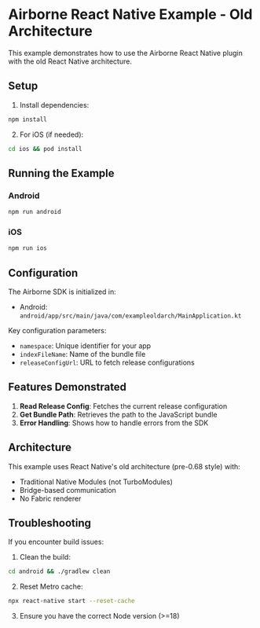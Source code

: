 # Airborne React Native Example - Old Architecture

This example demonstrates how to use the Airborne React Native plugin with the old React Native architecture.

## Setup

1. Install dependencies:
```bash
npm install
```

2. For iOS (if needed):
```bash
cd ios && pod install
```

## Running the Example

### Android

```bash
npm run android
```

### iOS

```bash
npm run ios
```

## Configuration

The Airborne SDK is initialized in:
- Android: `android/app/src/main/java/com/exampleoldarch/MainApplication.kt`

Key configuration parameters:
- `namespace`: Unique identifier for your app
- `indexFileName`: Name of the bundle file
- `releaseConfigUrl`: URL to fetch release configurations

## Features Demonstrated

1. **Read Release Config**: Fetches the current release configuration
2. **Get Bundle Path**: Retrieves the path to the JavaScript bundle
3. **Error Handling**: Shows how to handle errors from the SDK

## Architecture

This example uses React Native's old architecture (pre-0.68 style) with:
- Traditional Native Modules (not TurboModules)
- Bridge-based communication
- No Fabric renderer

## Troubleshooting

If you encounter build issues:

1. Clean the build:
```bash
cd android && ./gradlew clean
```

2. Reset Metro cache:
```bash
npx react-native start --reset-cache
```

3. Ensure you have the correct Node version (>=18)
